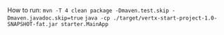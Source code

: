 How to run:
`mvn -T 4 clean package -Dmaven.test.skip -Dmaven.javadoc.skip=true`
`java -cp ./target/vertx-start-project-1.0-SNAPSHOT-fat.jar starter.MainApp`